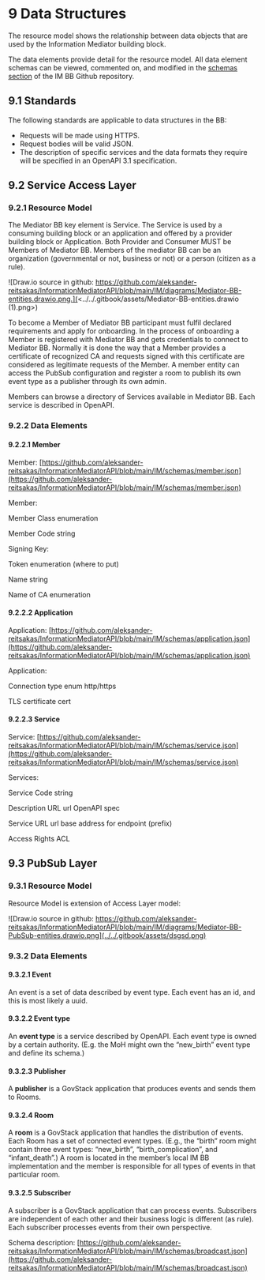 # 9 Data Structures

The resource model shows the relationship between data objects that are used by the Information Mediator building block.

The data elements provide detail for the resource model. All data element schemas can be viewed, commented on, and modified in the [schemas section](https://github.com/aleksander-reitsakas/InformationMediatorAPI/tree/main/IM/schemas) of the IM BB Github repository.

## 9.1 Standards

The following standards are applicable to data structures in the BB:&#x20;

* Requests will be made using HTTPS.&#x20;
* Request bodies will be valid JSON.&#x20;
* The description of specific services and the data formats they require will be specified in an OpenAPI 3.1 specification.

## 9.2 Service Access Layer

### 9.2.1 Resource Model

The Mediator BB key element is Service. The Service is used by a consuming building block or an application and offered by a provider building block or Application. Both Provider and Consumer MUST be Members of Mediator BB. Members of the mediator BB can be an organization (governmental or not, business or not) or a person (citizen as a rule).

![Draw.io source in github: https://github.com/aleksander-reitsakas/InformationMediatorAPI/blob/main/IM/diagrams/Mediator-BB-entities.drawio.png.](<../../.gitbook/assets/Mediator-BB-entities.drawio (1).png>)

To become a Member of Mediator BB participant must fulfil declared requirements and apply for onboarding. In the process of onboarding a Member is registered with Mediator BB and gets credentials to connect to Mediator BB. Normally it is done the way that a Member provides a certificate of recognized CA and requests signed with this certificate are considered as legitimate requests of the Member. A member entity can access the PubSub configuration and register a room to publish its own event type as a publisher through its own admin.&#x20;

Members can browse a directory of Services available in Mediator BB. Each service is described in OpenAPI.

### 9.2.2 Data Elements

#### 9.2.2.1 Member

Member: [https://github.com/aleksander-reitsakas/InformationMediatorAPI/blob/main/IM/schemas/member.json](https://github.com/aleksander-reitsakas/InformationMediatorAPI/blob/main/IM/schemas/member.json)

Member:&#x20;

Member Class enumeration&#x20;

Member Code string&#x20;

Signing Key:&#x20;

Token enumeration (where to put)&#x20;

Name string&#x20;

Name of CA enumeration

#### 9.2.2.2 Application

Application: [https://github.com/aleksander-reitsakas/InformationMediatorAPI/blob/main/IM/schemas/application.json](https://github.com/aleksander-reitsakas/InformationMediatorAPI/blob/main/IM/schemas/application.json)

Application:&#x20;

Connection type enum http/https&#x20;

TLS certificate cert

#### 9.2.2.3 Service

Service: [https://github.com/aleksander-reitsakas/InformationMediatorAPI/blob/main/IM/schemas/service.json](https://github.com/aleksander-reitsakas/InformationMediatorAPI/blob/main/IM/schemas/service.json)

Services:&#x20;

Service Code string&#x20;

Description URL url OpenAPI spec&#x20;

Service URL url base address for endpoint (prefix)&#x20;

Access Rights ACL

## **9.3 PubSub Layer**

### 9.3.1 Resource Model&#x20;

Resource Model is extension of Access Layer model:

![Draw.io source in github: https://github.com/aleksander-reitsakas/InformationMediatorAPI/blob/main/IM/diagrams/Mediator-BB-PubSub-entities.drawio.png](../../.gitbook/assets/dsgsd.png)

### 9.3.2 Data Elements

#### 9.3.2.1 Event&#x20;

An event is a set of data described by event type. Each event has an id, and this is most likely a uuid.

#### 9.3.2.2 Event type&#x20;

An **event type** is a service described by OpenAPI. Each event type is owned by a certain authority. (E.g. the MoH might own the “new\_birth” event type and define its schema.)&#x20;

#### 9.3.2.3 Publisher&#x20;

A **publisher** is a GovStack application that produces events and sends them to Rooms.

#### **9.3.2.4 Room**

A **room** is a GovStack application that handles the distribution of events. Each Room has a set of connected event types. (E.g., the “birth” room might contain three event types: “new\_birth”, “birth\_complication”, and “infant\_death”.) A room is located in the member’s local IM BB implementation and the member is responsible for all types of events in that particular room.

#### 9.3.2.5 Subscriber&#x20;

A subscriber is a GovStack application that can process events. Subscribers are independent of each other and their business logic is different (as rule). Each subscriber processes events from their own perspective.&#x20;

Schema description: [https://github.com/aleksander-reitsakas/InformationMediatorAPI/blob/main/IM/schemas/broadcast.json](https://github.com/aleksander-reitsakas/InformationMediatorAPI/blob/main/IM/schemas/broadcast.json)
